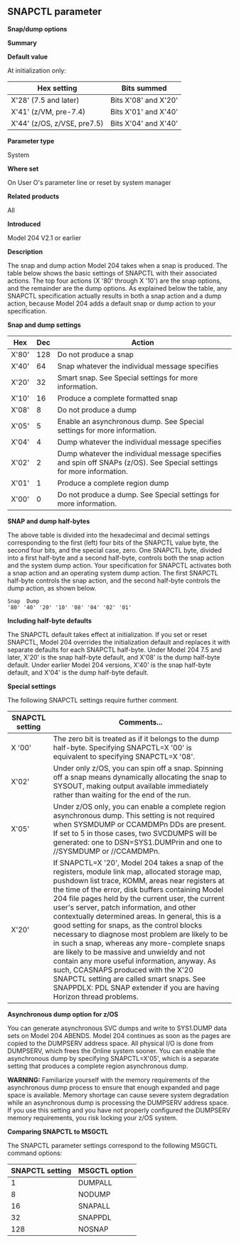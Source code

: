 ## SNAPCTL parameter

**Snap/dump options**

**Summary**

**Default value**

At initialization only:

| Hex setting | Bits summed |
|---|---|
| X'28' (7.5 and later) | Bits X'08' and X'20' |
| X'41' (z/VM, pre-7.4) | Bits X'01' and X'40' |
| X'44' (z/OS, z/VSE, pre7.5) | Bits X'04' and X'40' |

**Parameter type**

System

**Where set**

On User O's parameter line or reset by system manager

**Related products**

All

**Introduced**

Model 204 V2.1 or earlier

**Description**

The snap and dump action Model 204 takes when a snap is produced. The table below shows the basic settings of SNAPCTL with their associated actions. The top four actions (X '80' through X '10') are the snap options, and the remainder are the dump options. As explained below the table, any SNAPCTL specification actually results in both a snap action and a dump action, because Model 204 adds a default snap or dump action to your specification.

**Snap and dump settings**

| Hex | Dec | Action |
|---|---|---|
| X'80' | 128 | Do not produce a snap |
| X'40' | 64 | Snap whatever the individual message specifies |
| X'20' | 32 | Smart snap. See Special settings for more information. |
| X'10' | 16 | Produce a complete formatted snap |
| X'08' | 8 | Do not produce a dump |
| X'05' | 5 | Enable an asynchronous dump. See Special settings for more information. |
| X'04' | 4 | Dump whatever the individual message specifies |
| X'02' | 2 | Dump whatever the individual message specifies and spin off SNAPs (z/OS). See Special settings for more information. |
| X'01' | 1 | Produce a complete region dump |
| X'00' | 0 | Do not produce a dump. See Special settings for more information. |

**SNAP and dump half-bytes**

The above table is divided into the hexadecimal and decimal settings corresponding to the first (left) four bits of the SNAPCTL value byte, the second four bits, and the special case, zero. One SNAPCTL byte, divided into a first half-byte and a second half-byte, controls both the snap action and the system dump action. Your specification for SNAPCTL activates both a snap action and an operating system dump action. The first SNAPCTL half-byte controls the snap action, and the second half-byte controls the dump action, as shown below.

```
Snap  Dump
'80' '40' '20' '10' '08' '04' '02' '01'
```

**Including half-byte defaults**

The SNAPCTL default takes effect at initialization. If you set or reset SNAPCTL, Model 204 overrides the initialization default and replaces it with separate defaults for each SNAPCTL half-byte. Under Model 204 7.5 and later, X'20' is the snap half-byte default, and X'08' is the dump half-byte default. Under earlier Model 204 versions, X'40' is the snap half-byte default, and X'04' is the dump half-byte default.

**Special settings**

The following SNAPCTL settings require further comment.

| SNAPCTL setting | Comments... |
|---|---|
| X '00' | The zero bit is treated as if it belongs to the dump half-byte. Specifying SNAPCTL=X '00' is equivalent to specifying SNAPCTL=X '08'. |
| X'02' | Under only z/OS, you can spin off a snap. Spinning off a snap means dynamically allocating the snap to SYSOUT, making output available immediately rather than waiting for the end of the run. |
| X'05' | Under z/OS only, you can enable a complete region asynchronous dump. This setting is not required when SYSMDUMP or CCAMDMPn DDs are present. If set to 5 in those cases, two SVCDUMPS will be generated: one to DSN=SYS1.DUMPrin and one to //SYSMDUMP or //CCAMDMPn. |
| X'20' | If SNAPCTL=X '20', Model 204 takes a snap of the registers, module link map, allocated storage map, pushdown list trace, KOMM, areas near registers at the time of the error, disk buffers containing Model 204 file pages held by the current user, the current user's server, patch information, and other contextually determined areas. In general, this is a good setting for snaps, as the control blocks necessary to diagnose most problem are likely to be in such a snap, whereas any more-complete snaps are likely to be massive and unwieldy and not contain any more useful information, anyway. As such, CCASNAPS produced with the X'20 SNAPCTL setting are called smart snaps. See SNAPPDLX: PDL SNAP extender if you are having Horizon thread problems. |

**Asynchronous dump option for z/OS**

You can generate asynchronous SVC dumps and write to SYS1.DUMP data sets on Model 204 ABENDS. Model 204 continues as soon as the pages are copied to the DUMPSERV address space. All physical I/O is done from DUMPSERV, which frees the Online system sooner. You can enable the asynchronous dump by specifying SNAPCTL=X'05', which is a separate setting that produces a complete region asynchronous dump.

**WARNING:** Familiarize yourself with the memory requirements of the asynchronous dump process to ensure that enough expanded and page space is available. Memory shortage can cause severe system degradation while an asynchronous dump is processing the DUMPSERV address space. If you use this setting and you have not properly configured the DUMPSERV memory requirements, you risk locking your z/OS system.

**Comparing SNAPCTL to MSGCTL**

The SNAPCTL parameter settings correspond to the following MSGCTL command options:

| SNAPCTL setting | MSGCTL option |
|---|---|
| 1 | DUMPALL |
| 8 | NODUMP |
| 16 | SNAPALL |
| 32 | SNAPPDL |
| 128 | NOSNAP |
